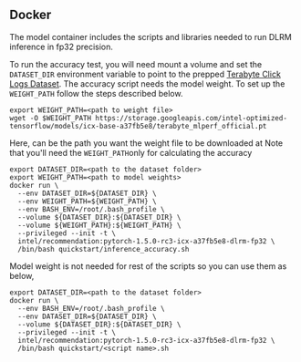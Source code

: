 <!--- 40. Docker -->
## Docker

The model container includes the scripts and libraries needed to run 
DLRM inference in fp32 precision.

To run the accuracy test, you will need
mount a volume and set the `DATASET_DIR` environment variable to point
to the prepped [Terabyte Click Logs Dataset](#dataset). 
The accuracy script needs the model weight. To set up the `WEIGHT_PATH` 
follow the steps described below.

```
export WEIGHT_PATH=<path to weight file>
wget -O $WEIGHT_PATH https://storage.googleapis.com/intel-optimized-tensorflow/models/icx-base-a37fb5e8/terabyte_mlperf_official.pt
```
Here, <path to weight file> can be the path you want the weight file to be downloaded at
Note that you'll need the `WEIGHT_PATH`only for calculating the accuracy

```
export DATASET_DIR=<path to the dataset folder>
export WEIGHT_PATH=<path to model weights>
docker run \
  --env DATASET_DIR=${DATASET_DIR} \
  --env WEIGHT_PATH=${WEIGHT_PATH} \
  --env BASH_ENV=/root/.bash_profile \
  --volume ${DATASET_DIR}:${DATASET_DIR} \
  --volume ${WEIGHT_PATH}:${WEIGHT_PATH} \
  --privileged --init -t \
  intel/recommendation:pytorch-1.5.0-rc3-icx-a37fb5e8-dlrm-fp32 \
  /bin/bash quickstart/inference_accuracy.sh
```

Model weight is not needed for rest of the scripts so you can use them as below,

```
export DATASET_DIR=<path to the dataset folder>
docker run \
  --env BASH_ENV=/root/.bash_profile \
  --env DATASET_DIR=${DATASET_DIR} \
  --volume ${DATASET_DIR}:${DATASET_DIR} \
  --privileged --init -t \
  intel/recommendation:pytorch-1.5.0-rc3-icx-a37fb5e8-dlrm-fp32 \
  /bin/bash quickstart/<script name>.sh
```

